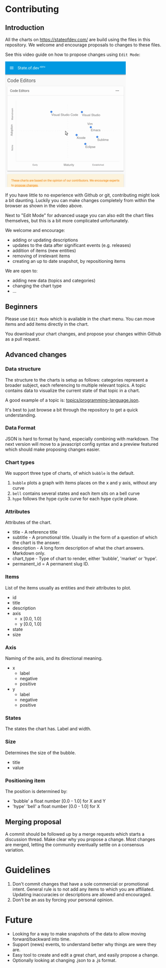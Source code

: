 # Contributing

## Introduction

All the charts on https://stateofdev.com/ are build using the files in this repository. We welcome and encourage proposals to changes to these files.

See this video guide on how to propose changes using `Edit Mode`:


[![Guide Video](resources/guide-video.gif)](https://youtu.be/t16fpxs8Qps)

If you have little to no experience with Github or git, contributing might look a bit daunting. Luckily you can make changes completely from within the browser as shown in the video above.

Next to "Edit Mode" for advanced usage you can also edit the chart files themselves, but this is a bit more complicated unfortunately.

We welcome and encourage:
* adding or updating descriptions
* updates to the data after significant events (e.g. releases)
* addition of items (new entities)
* removing of irrelevant items
* creating an up to date snapshot, by repositioning items

We are open to:
* adding new data (topics and categories)
* changing the chart type
* ...

## Beginners
Please use `Edit Mode` which is available in the chart menu. You can move items and add items directly in the chart.

You download your chart changes, and propose your changes within Github as a pull request.


## Advanced changes

### Data structure
The structure to the charts is setup as follows: categories represent a broader subject, each referencing to multiple relevant topics. A topic contains data to visualize the current state of that topic in a chart.

A good example of a topic is: [topics/programming-language.json](topics/programming-language.json).

It's best to just browse a bit through the repository to get a quick understanding.

### Data Format
JSON is hard to format by hand, especially combining with markdown. The next version will move to a javascript config syntax and a preview featured which should make proposing changes easier.

### Chart types
We support three type of charts, of which `bubble` is the default.

1. `bubble` plots a graph with items places on the x and y axis, without any curve
2. `bell` contains several states and each item sits on a bell curve
3. `hype` follows the hype cycle curve for each hype cycle phase.

### Attributes
Attributes of the chart.
* title - A reference title
* subtitle - A promotional title. Usually in the form of a question of which the chart is the answer.
* description - A long form description of what the chart answers. Markdown only.
* chart_type - Type of chart to render, either 'bubble', 'market' or 'hype'.
* permanent_id = A permanent slug ID.

### Items
List of the items usually as entities and their attributes to plot.
* id
* title
* description
* axis
    * x [0.0, 1.0]
    * y [0.0, 1.0]
* state
* size

### Axis
Naming of the axis, and its directional meaning.
* x
    * label
    * negative
    * positive
* y
    * label
    * negative
    * positive

### States
The states the chart has. Label and width.

### Size
Determines the size of the bubble.
* title
* value

### Positioning item
The position is determined by:
- 'bubble' a float number [0.0 - 1.0] for X and Y
- 'hype' 'bell' a float number [0.0 - 1.0] for X

## Merging proposal
A commit should be followed up by a merge requests which starts a discussion thread. Make clear why you propose a change. Most changes are merged, letting the community eventually settle on a consensus variation.

# Guidelines
1. Don't commit changes that have a sole commercial or promotional intent. General rule is to not add any items to which you are affiliated. Updating inaccuracies or descriptions are allowed and encouraged.
2. Don't be an ass by forcing your personal opinion.

# Future
* Looking for a way to make snapshots of the data to allow moving forward/backward into time.
* Support (news) events, to understand better why things are were they are.
* Easy tool to create and edit a great chart, and easily propose a change.
* Optionally looking at changing .json to a .js format.
